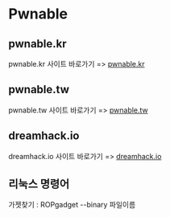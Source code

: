 # Pwnable
<h2>pwnable.kr</h2>
pwnable.kr 사이트 바로가기 => <a href='http://pwnable.kr'>pwnable.kr</a>

<h2>pwnable.tw</h2>
pwnable.tw 사이트 바로가기 => <a href='http://pwnable.tw'>pwnable.tw</a>

<h2>dreamhack.io</h2>
dreamhack.io 사이트 바로가기 => <a href='https://dreamhack.io'>dreamhack.io</a>

<h2>리눅스 명령어</h2>
가젯찾기 : ROPgadget --binary 파일이름
